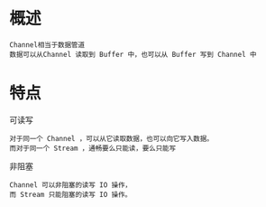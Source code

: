 
# 概述

    Channel相当于数据管道
    数据可以从Channel 读取到 Buffer 中，也可以从 Buffer 写到 Channel 中


# 特点

可读写

    对于同一个 Channel ，可以从它读取数据，也可以向它写入数据。
    而对于同一个 Stream ，通畅要么只能读，要么只能写
 
非阻塞 
    
    Channel 可以非阻塞的读写 IO 操作，
    而 Stream 只能阻塞的读写 IO 操作。
    




